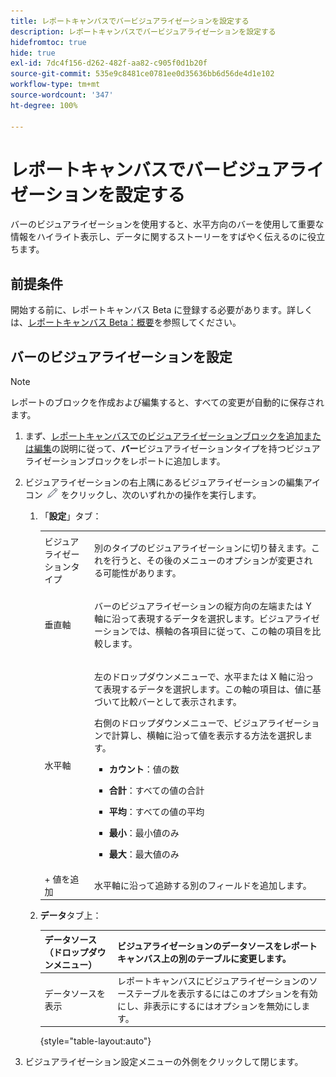 ```yaml
---
title: レポートキャンバスでバービジュアライゼーションを設定する
description: レポートキャンバスでバービジュアライゼーションを設定する
hidefromtoc: true
hide: true
exl-id: 7dc4f156-d262-482f-aa82-c905f0d1b20f
source-git-commit: 535e9c8481ce0781ee0d35636bb6d56de4d1e102
workflow-type: tm+mt
source-wordcount: '347'
ht-degree: 100%

---
```


# レポートキャンバスでバービジュアライゼーションを設定する

バーのビジュアライゼーションを使用すると、水平方向のバーを使用して重要な情報をハイライト表示し、データに関するストーリーをすばやく伝えるのに役立ちます。

## 前提条件

開始する前に、レポートキャンバス Beta に登録する必要があります。詳しくは、[レポートキャンバス Beta：概要](/help/quicksilver/product-announcements/betas/canvas-dashboards-beta/reporting-canvas-beta-overview.md)を参照してください。

## バーのビジュアライゼーションを設定

>[!NOTE]
>
>レポートのブロックを作成および編集すると、すべての変更が自動的に保存されます。

1. まず、[レポートキャンバスでのビジュアライゼーションブロックを追加または編集](../../../reports-and-dashboards/reporting-canvas/visualization-blocks/add-or-edit-report-visualization.md)の説明に従って、**バー**&#x200B;ビジュアライゼーションタイプを持つビジュアライゼーションブロックをレポートに追加します。

1. ビジュアライゼーションの右上隅にあるビジュアライゼーションの編集アイコン ![](assets/edit-icon.png) をクリックし、次のいずれかの操作を実行します。

   1. 「**設定**」タブ：

      <table style="table-layout:auto">
       <col>
       <col>
       <tbody>
        <tr>
         <td role="rowheader">ビジュアライゼーションタイプ</td>
         <td><p>別のタイプのビジュアライゼーションに切り替えます。これを行うと、その後のメニューのオプションが変更される可能性があります。</p></td>
        </tr>
        <tr>
         <td role="rowheader">垂直軸</td>
         <td><p>バーのビジュアライゼーションの縦方向の左端または Y 軸に沿って表現するデータを選択します。ビジュアライゼーションでは、横軸の各項目に従って、この軸の項目を比較します。</p></td>
        </tr>
        <tr>
         <td role="rowheader">水平軸</td>
         <td><p>左のドロップダウンメニューで、水平または X 軸に沿って表現するデータを選択します。この軸の項目は、値に基づいて比較バーとして表示されます。</p><p>右側のドロップダウンメニューで、ビジュアライゼーションで計算し、横軸に沿って値を表示する方法を選択します。</p>
          <ul>
           <li><p><b>カウント</b>：値の数</p></li>
           <li><p><b>合計</b>：すべての値の合計 </p></li>
           <li><p><b>平均</b>：すべての値の平均</p></li>
           <li><p><b>最小</b>：最小値のみ</p></li>
           <li><p><b>最大</b>：最大値のみ</p></li>
          </ul></td>
        </tr>
        <tr>
         <td role="rowheader">+ 値を追加</td>
         <td>水平軸に沿って追跡する別のフィールドを追加します。</td>
        </tr>
       </tbody>
      </table>

   1. **データ**&#x200B;タブ上：

      | データソース（ドロップダウンメニュー） | ビジュアライゼーションのデータソースをレポートキャンバス上の別のテーブルに変更します。 |
      |---|---|
      | データソースを表示 | レポートキャンバスにビジュアライゼーションのソーステーブルを表示するにはこのオプションを有効にし、非表示にするにはオプションを無効にします。 |

      {style="table-layout:auto"}

      <!--   
      NOLAN-FLAG: convert table to html. 
      -->

1. ビジュアライゼーション設定メニューの外側をクリックして閉じます。
